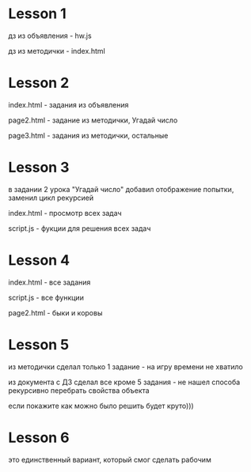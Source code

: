 # Lesson 1
  дз из объявления - hw.js
  
  дз из методички - index.html
  
# Lesson 2
  index.html - задания из объявления
  
  page2.html - задание из методички, Угадай число
  
  page3.html - задания из методички, остальные
  
  # Lesson 3
  в задании 2 урока "Угадай число" добавил отображение попытки, заменил цикл рекурсией
  
  index.html - просмотр всех задач
  
  script.js - фукции для решения всех задач
  
  # Lesson 4
  
  index.html - все задания
  
  script.js - все функции
  
  page2.html - быки и коровы
  
  # Lesson 5
  
  из методички сделал только 1 задание - на игру времени не хватило
  
  из документа с ДЗ сделал все кроме 5 задания - не нашел способа рекурсивно перебрать свойства объекта
  
  если покажите как можно было решить будет круто)))

# Lesson 6

  это единственный вариант, который смог сделать рабочим